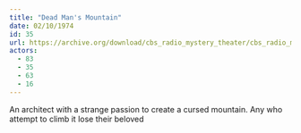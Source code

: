 ```yaml
---
title: "Dead Man's Mountain"
date: 02/10/1974
id: 35
url: https://archive.org/download/cbs_radio_mystery_theater/cbs_radio_mystery_theater-0001-0050.zip/cbs_radio_mystery_theater-0001-0050%2Fcbsrmt_0035_dead_mans_mountain.mp3
actors:
  - 83
  - 35
  - 63
  - 16
---
```

An architect with a strange passion to create a cursed mountain. Any who attempt to climb it lose their beloved